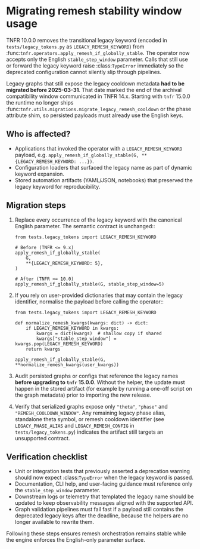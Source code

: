# Migrating remesh stability window usage

TNFR 10.0.0 removes the transitional legacy keyword (encoded in
``tests/legacy_tokens.py`` as ``LEGACY_REMESH_KEYWORD``) from
:func:`tnfr.operators.apply_remesh_if_globally_stable`. The operator now
accepts only the English ``stable_step_window`` parameter. Calls that still use
or forward the legacy keyword raise :class:`TypeError` immediately so the
deprecated configuration cannot silently slip through pipelines.

Legacy graphs that still expose the legacy cooldown metadata **had to be
migrated before 2025-03-31**. That date marked the end of the archival
compatibility window communicated in TNFR 14.x. Starting with ``tnfr`` 15.0.0
the runtime no longer ships :func:`tnfr.utils.migrations.migrate_legacy_remesh_cooldown`
or the phase attribute shim, so persisted payloads must already use the English
keys.

## Who is affected?

- Applications that invoked the operator with a ``LEGACY_REMESH_KEYWORD`` payload, e.g.
  ``apply_remesh_if_globally_stable(G, **{LEGACY_REMESH_KEYWORD: ...})``.
- Configuration loaders that surfaced the legacy name as part of dynamic
  keyword expansion.
- Stored automation artifacts (YAML/JSON, notebooks) that preserved the legacy
  keyword for reproducibility.

## Migration steps

1. Replace every occurrence of the legacy keyword with the canonical English
   parameter. The semantic contract is unchanged::

       from tests.legacy_tokens import LEGACY_REMESH_KEYWORD

       # Before (TNFR <= 9.x)
       apply_remesh_if_globally_stable(
           G,
           **{LEGACY_REMESH_KEYWORD: 5},
       )

       # After (TNFR >= 10.0)
       apply_remesh_if_globally_stable(G, stable_step_window=5)

2. If you rely on user-provided dictionaries that may contain the legacy
   identifier, normalise the payload before calling the operator::

       from tests.legacy_tokens import LEGACY_REMESH_KEYWORD

       def normalize_remesh_kwargs(kwargs: dict) -> dict:
           if LEGACY_REMESH_KEYWORD in kwargs:
               kwargs = dict(kwargs)  # shallow copy if shared
               kwargs["stable_step_window"] = kwargs.pop(LEGACY_REMESH_KEYWORD)
           return kwargs

       apply_remesh_if_globally_stable(G, **normalize_remesh_kwargs(user_kwargs))

3. Audit persisted graphs or configs that reference the legacy names **before
   upgrading to ``tnfr`` 15.0.0**. Without the helper, the update must happen in
   the stored artifact (for example by running a one-off script on the graph
   metadata) prior to importing the new release.

4. Verify that serialized graphs expose only ``"theta"``, ``"phase"`` and
   ``"REMESH_COOLDOWN_WINDOW"``. Any remaining legacy phase alias, standalone
   theta symbol, or remesh cooldown identifier (see ``LEGACY_PHASE_ALIAS`` and
   ``LEGACY_REMESH_CONFIG`` in ``tests/legacy_tokens.py``) indicates the
   artifact still targets an unsupported contract.

## Verification checklist

- Unit or integration tests that previously asserted a deprecation warning
  should now expect :class:`TypeError` when the legacy keyword is passed.
- Documentation, CLI help, and user-facing guidance must reference only the
  ``stable_step_window`` parameter.
- Downstream logs or telemetry that templated the legacy name should be
  updated to keep observability messages aligned with the supported API.
- Graph validation pipelines must fail fast if a payload still contains the
  deprecated legacy keys after the deadline, because the helpers are no longer
  available to rewrite them.

Following these steps ensures remesh orchestration remains stable while the
engine enforces the English-only parameter surface.
